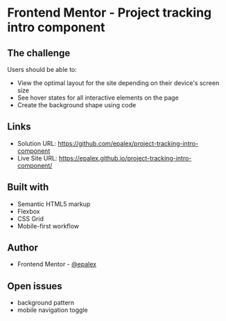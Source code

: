 # Frontend Mentor - Project tracking intro component

## The challenge

Users should be able to:

- View the optimal layout for the site depending on their device's screen size
- See hover states for all interactive elements on the page
- Create the background shape using code

## Links

- Solution URL: https://github.com/epalex/project-tracking-intro-component
- Live Site URL: https://epalex.github.io/project-tracking-intro-component/

## Built with

- Semantic HTML5 markup
- Flexbox
- CSS Grid
- Mobile-first workflow

## Author

- Frontend Mentor - [@epalex](https://www.frontendmentor.io/profile/epalex)

## Open issues

- background pattern
- mobile navigation toggle
